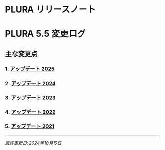 # PLURA リリースノート

# PLURA 5.5 変更ログ

## 主な変更点

### 1. [アップデート 2025](https://github.com/qubitsec/plura/blob/main/update/v5.5/ja/2025.md)

### 2. [アップデート 2024](https://github.com/qubitsec/plura/blob/main/update/v5.5/ja/2024.md)

### 3. [アップデート 2023](https://github.com/qubitsec/plura/blob/main/update/v5.5/ja/2023.md)

### 4. [アップデート 2022](https://github.com/qubitsec/plura/blob/main/update/v5.5/ja/2022.md)

### 5. [アップデート 2021](https://github.com/qubitsec/plura/blob/main/update/v5.5/ja/2021.md)

---

_最終更新日: 2024年10月16日_
